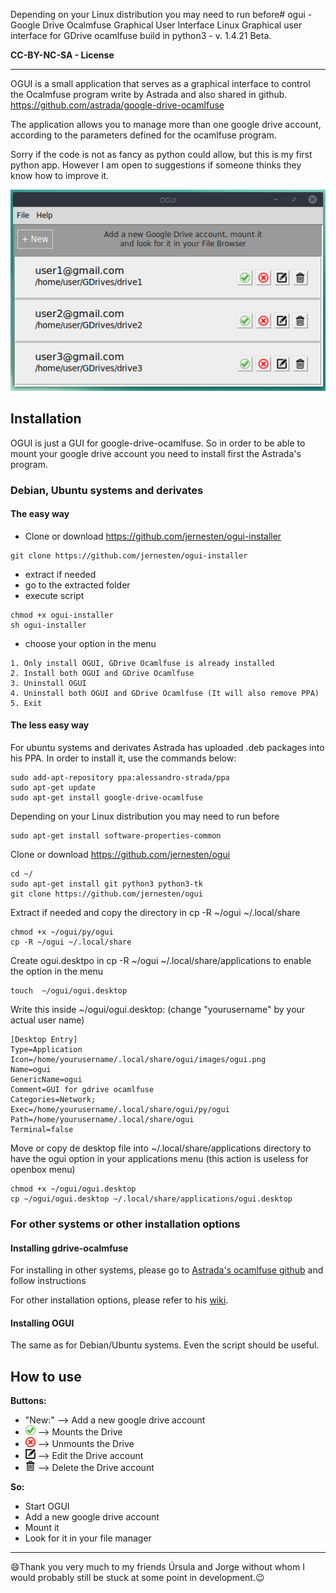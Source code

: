 
Depending on your Linux distribution you may need to run before# ogui - Google Drive Ocalmfuse Graphical User Interface
Linux Graphical user interface for GDrive ocamlfuse build in python3 - v. 1.4.21 Beta.

**CC-BY-NC-SA - License**

----

OGUI is a small application that serves as a graphical interface to control the Ocalmfuse program write by Astrada and also shared in github.
https://github.com/astrada/google-drive-ocamlfuse

The application allows you to manage more than one google drive account, according to the parameters defined for the ocamlfuse program.

Sorry if the code is not as fancy as python could allow, but this is my first python app. However I am open to suggestions if someone thinks they know how to improve it.

![ogui sample](https://github.com/jernesten/ogui/blob/master/images/ogui-sample.png "OGUI Image Sample")

## Installation

 OGUI is just a GUI for google-drive-ocamlfuse.
 So in order to be able to mount your google drive account you need to install first the Astrada's program.
 
### Debian, Ubuntu systems and derivates

#### The easy way

- Clone or download https://github.com/jernesten/ogui-installer
```
git clone https://github.com/jernesten/ogui-installer
```
- extract if needed
- go to the extracted folder
- execute script
```
chmod +x ogui-installer
sh ogui-installer
```
- choose your option in the menu
```
1. Only install OGUI, GDrive Ocamlfuse is already installed
2. Install both OGUI and GDrive Ocamlfuse
3. Uninstall OGUI
4. Uninstall both OGUI and GDrive Ocamlfuse (It will also remove PPA)
5. Exit            
```
#### The less easy way

For ubuntu systems and derivates Astrada has uploaded .deb packages into his PPA. In order to install it, use the commands below:
```
sudo add-apt-repository ppa:alessandro-strada/ppa
sudo apt-get update
sudo apt-get install google-drive-ocamlfuse
```
Depending on your Linux distribution you may need to run before
```
sudo apt-get install software-properties-common
```
Clone or download https://github.com/jernesten/ogui
```
cd ~/
sudo apt-get install git python3 python3-tk
git clone https://github.com/jernesten/ogui
```
Extract if needed and copy the directory in cp -R ~/ogui ~/.local/share
```
chmod +x ~/ogui/py/ogui
cp -R ~/ogui ~/.local/share
```
Create ogui.desktpo in cp -R ~/ogui ~/.local/share/applications to enable the option in the menu
```
touch  ~/ogui/ogui.desktop
```
Write this inside ~/ogui/ogui.desktop: (change "yourusername" by your actual user name)
```
[Desktop Entry]
Type=Application
Icon=/home/yourusername/.local/share/ogui/images/ogui.png
Name=ogui
GenericName=ogui
Comment=GUI for gdrive ocamlfuse
Categories=Network;
Exec=/home/yourusername/.local/share/ogui/py/ogui
Path=/home/yourusername/.local/share/ogui
Terminal=false
```
Move or copy de desktop file into ~/.local/share/applications directory to have the ogui option in your applications menu (this action is useless for openbox menu)
```
chmod +x ~/ogui/ogui.desktop
cp ~/ogui/ogui.desktop ~/.local/share/applications/ogui.desktop
```

### For other systems or other installation options

#### Installing gdrive-ocalmfuse
For installing in other systems, please go to [Astrada's ocamlfuse github](https://github.com/astrada/google-drive-ocamlfuse) and follow instructions

For other installation options, please refer to his [wiki](https://github.com/astrada/google-drive-ocamlfuse/wiki/Installation).

#### Installing OGUI

The same as for Debian/Ubuntu systems.
Even the script should be useful.

## How to use

**Buttons:**

- "New:" --> Add a new google drive account
- ![Mount](https://github.com/jernesten/ogui/blob/master/images/mount.png) --> Mounts the Drive
- ![Unmount](https://github.com/jernesten/ogui/blob/master/images/unmount.png) --> Unmounts the Drive
- ![Edit](https://github.com/jernesten/ogui/blob/master/images/edit.png) --> Edit the Drive account
- ![Delete](https://github.com/jernesten/ogui/blob/master/images/delete.png) --> Delete the Drive account

**So:**
- Start OGUI
- Add a new google drive account
- Mount it
- Look for it in your file manager



---
:smile:Thank you very much to my friends Úrsula and Jorge without whom I would probably still be stuck at some point in development.:wink:
	

